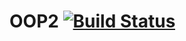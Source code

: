 OOP2 [![Build Status](https://travis-ci.com/filajacek/oop2.svg?token=1sTWSsv2sS48V1y33RSq)](https://travis-ci.com/filajacek/oop2)
====